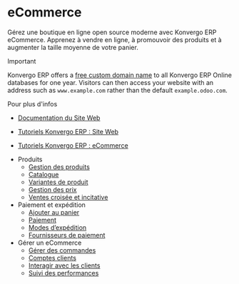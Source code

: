 # eCommerce

Gérez une boutique en ligne open source moderne avec Konvergo ERP eCommerce. Apprenez
à vendre en ligne, à promouvoir des produits et à augmenter la taille moyenne
de votre panier.

<div class="alert alert-warning">
<p class="alert-title">
Important</p><p>Konvergo ERP offers a <a href="website/configuration/domain_names#domain-name-register"><span class="std std-ref">free custom domain name</span></a> to all Konvergo ERP Online databases
for one year. Visitors can then access your website with an address such as <code>www.example.com</code>
rather than the default <code>example.odoo.com</code>.</p>
</div> <div class="alert alert-secondary">
<p class="alert-title">
Pour plus d'infos</p><ul>
<li><p><a href="website">Documentation du Site Web</a></p></li>
<li><p><a href="https://www.odoo.com/slides/website-25">Tutoriels Konvergo ERP : Site Web</a></p></li>
<li><p><a href="https://www.odoo.com/slides/ecommerce-26">Tutoriels Konvergo ERP : eCommerce</a></p></li>
</ul>
</div>

  * Produits
    * [Gestion des produits](ecommerce/managing_products/products)
    * [Catalogue](ecommerce/managing_products/catalog)
    * [Variantes de produit](ecommerce/managing_products/variants)
    * [Gestion des prix](ecommerce/managing_products/price_management)
    * [Ventes croisée et incitative](ecommerce/managing_products/cross_upselling)
  * Paiement et expédition
    * [Ajouter au panier](ecommerce/checkout_payment_shipping/cart)
    * [Paiement](ecommerce/checkout_payment_shipping/checkout)
    * [Modes d’expédition](ecommerce/checkout_payment_shipping/shipping)
    * [Fournisseurs de paiement](ecommerce/checkout_payment_shipping/payments)
  * Gérer un eCommerce
    * [Gérer des commandes](ecommerce/ecommerce_management/order_handling)
    * [Comptes clients](ecommerce/ecommerce_management/customer_accounts)
    * [Interagir avec les clients](ecommerce/ecommerce_management/customer_interaction)
    * [Suivi des performances](ecommerce/ecommerce_management/performance)

